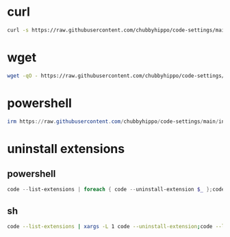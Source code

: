 # curl
```sh
curl -s https://raw.githubusercontent.com/chubbyhippo/code-settings/main/install.sh | /usr/bin/env sh
```
# wget
```sh
wget -qO - https://raw.githubusercontent.com/chubbyhippo/code-settings/main/install.sh | /usr/bin/env sh
```
# powershell
```powershell
irm https://raw.githubusercontent.com/chubbyhippo/code-settings/main/install.ps1| iex
```
# uninstall extensions
## powershell
```powershell
code --list-extensions | foreach { code --uninstall-extension $_ };code --list-extensions | foreach { code --uninstall-extension $_ }
```
## sh
```sh
code --list-extensions | xargs -L 1 code --uninstall-extension;code --list-extensions | xargs -L 1 code --uninstall-extension
```
